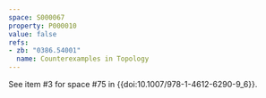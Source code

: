 ```yaml
---
space: S000067
property: P000010
value: false
refs:
- zb: "0386.54001"
  name: Counterexamples in Topology
---
```


See item #3 for space #75 in {{doi:10.1007/978-1-4612-6290-9_6}}.

